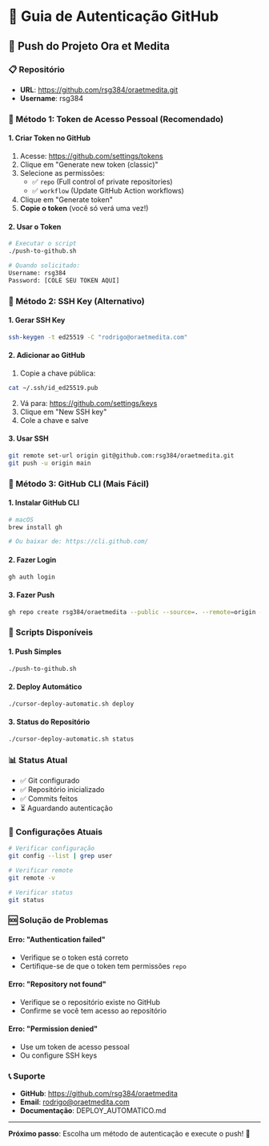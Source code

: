 # 🔐 Guia de Autenticação GitHub

## 🚀 Push do Projeto Ora et Medita

### 📋 Repositório
- **URL**: https://github.com/rsg384/oraetmedita.git
- **Username**: rsg384

### 🔑 Método 1: Token de Acesso Pessoal (Recomendado)

#### 1. Criar Token no GitHub
1. Acesse: https://github.com/settings/tokens
2. Clique em "Generate new token (classic)"
3. Selecione as permissões:
   - ✅ `repo` (Full control of private repositories)
   - ✅ `workflow` (Update GitHub Action workflows)
4. Clique em "Generate token"
5. **Copie o token** (você só verá uma vez!)

#### 2. Usar o Token
```bash
# Executar o script
./push-to-github.sh

# Quando solicitado:
Username: rsg384
Password: [COLE SEU TOKEN AQUI]
```

### 🔑 Método 2: SSH Key (Alternativo)

#### 1. Gerar SSH Key
```bash
ssh-keygen -t ed25519 -C "rodrigo@oraetmedita.com"
```

#### 2. Adicionar ao GitHub
1. Copie a chave pública:
```bash
cat ~/.ssh/id_ed25519.pub
```

2. Vá para: https://github.com/settings/keys
3. Clique em "New SSH key"
4. Cole a chave e salve

#### 3. Usar SSH
```bash
git remote set-url origin git@github.com:rsg384/oraetmedita.git
git push -u origin main
```

### 🔑 Método 3: GitHub CLI (Mais Fácil)

#### 1. Instalar GitHub CLI
```bash
# macOS
brew install gh

# Ou baixar de: https://cli.github.com/
```

#### 2. Fazer Login
```bash
gh auth login
```

#### 3. Fazer Push
```bash
gh repo create rsg384/oraetmedita --public --source=. --remote=origin --push
```

### 🚀 Scripts Disponíveis

#### 1. Push Simples
```bash
./push-to-github.sh
```

#### 2. Deploy Automático
```bash
./cursor-deploy-automatic.sh deploy
```

#### 3. Status do Repositório
```bash
./cursor-deploy-automatic.sh status
```

### 📊 Status Atual
- ✅ Git configurado
- ✅ Repositório inicializado
- ✅ Commits feitos
- ⏳ Aguardando autenticação

### 🔧 Configurações Atuais
```bash
# Verificar configuração
git config --list | grep user

# Verificar remote
git remote -v

# Verificar status
git status
```

### 🆘 Solução de Problemas

#### Erro: "Authentication failed"
- Verifique se o token está correto
- Certifique-se de que o token tem permissões `repo`

#### Erro: "Repository not found"
- Verifique se o repositório existe no GitHub
- Confirme se você tem acesso ao repositório

#### Erro: "Permission denied"
- Use um token de acesso pessoal
- Ou configure SSH keys

### 📞 Suporte
- **GitHub**: https://github.com/rsg384/oraetmedita
- **Email**: rodrigo@oraetmedita.com
- **Documentação**: DEPLOY_AUTOMATICO.md

---

**Próximo passo**: Escolha um método de autenticação e execute o push! 🚀 